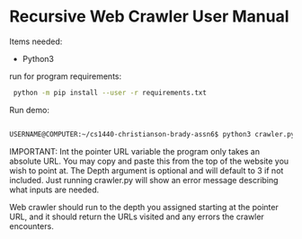 # Recursive Web Crawler User Manual

Items needed:

* Python3

run for program requirements: 
```bash
 python -m pip install --user -r requirements.txt
```


Run demo: 
```bash

USERNAME@COMPUTER:~/cs1440-christianson-brady-assn6$ python3 crawler.py [pointer URL] [Depth]

```
IMPORTANT: Int the pointer URL variable the program only takes an absolute URL. You may copy and paste this from the top of the website you wish to point at.
The Depth argument is optional and will default to 3 if not included. Just running crawler.py will show an error message describing what inputs are needed.


Web crawler should run to the depth you assigned starting at the pointer URL, and it should return the URLs visited and any errors the crawler encounters.
